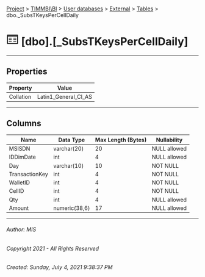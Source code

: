 #### 

[Project](../../../../index.md) > [TIMMBI\\BI](../../../index.md) > [User databases](../../index.md) > [External](../index.md) > [Tables](Tables.md) > dbo._SubsTKeysPerCellDaily

# ![Tables](../../../../Images/Table32.png) [dbo].[_SubsTKeysPerCellDaily]

---

## <a name="#properties"></a>Properties

| Property | Value |
|---|---|
| Collation | Latin1_General_CI_AS |


---

## <a name="#columns"></a>Columns

| Name | Data Type | Max Length (Bytes) | Nullability |
|---|---|---|---|
| MSISDN | varchar(20) | 20 | NULL allowed |
| IDDimDate | int | 4 | NULL allowed |
| Day | varchar(10) | 10 | NOT NULL |
| TransactionKey | int | 4 | NOT NULL |
| WalletID | int | 4 | NOT NULL |
| CellID | int | 4 | NOT NULL |
| Qty | int | 4 | NULL allowed |
| Amount | numeric(38,6) | 17 | NULL allowed |


---

###### Author:  MIS

###### Copyright 2021 - All Rights Reserved

###### Created: Sunday, July 4, 2021 9:38:37 PM

